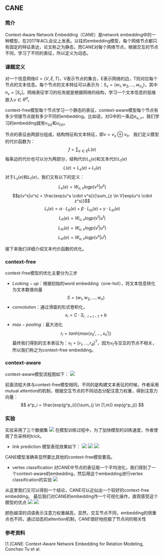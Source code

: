 ## CANE
<script type="text/javascript" src="http://cdn.mathjax.org/mathjax/latest/MathJax.js?config=default"></script>
### 简介

Context-Aware Network Embedding（CANE）是network embedding中的一种模型，在2017年ACL会议上发表。以往的embedding模型，每个网络节点都只有固定的特征表达，论文称之为静态，而CANE对每个网络节点，根据交互的节点不同，学习了不同的表征，所以定义为动态。

### 课题定义

对一个信息网络$G=(V,E,T)$，V表示节点的集合，E表示网络的边，T则对应每个节点的文本信息。每个节点的文本特征可以表示为：$S_v = (w_1,w_2,...,w_{n_v})$，其中$n_v=|S_v|$。网络表征学习的任务就是根据网络的结构，学习一个文本信息的低维嵌入$v \in R^d$。

context-free模型每个节点学习一个静态的表征，context-aware模型每个节点有多少邻接节点就有多少不同的embedding。比如说，对G中的一条边$e_{u,v}$，我们学习的embedding就有$v_{(u)}$和$u_{(v)}$。

节点的表征由两部分组成，结构特征和文本特征，即$v = v_s \oplus v_t$。
我们定义模型的代价函数为：
$$
f = \sum_{e \in E}L(e)
$$
每条边的代价也可以分为两部分，结构代价$L_s(e)$和文本代价$L_t(e)$
$$
L(e) = L_s(e)+L_t(e)
$$
对于$L_s(e)$和$L_t(e)$，我们又有以下的定义：
$$L_s(e)=W_{u,v}logp(v^s|u^s) $$
$$p(v^s|u^s) = \frac{exp(u^s \cdot v^s)}{\sum_{z \in V}exp(u^s \cdot z^s)}$$
$$L_t(e) = \alpha \cdot L_{tt}(e) + \beta \cdot L_{ts}(e) + \gamma \cdot L_{st}(e) $$
$$L_{tt}(e)= W_{u,v}logp(v^t|u^t) $$
$$L_{ts}(e)= W_{u,v}logp(v^t|u^s) $$
$$L_{st}(e)= W_{u,v}logp(v^s|u^t) $$

接下来我们详细介绍文本代价函数的优化。

### context-free

context-free模型的优化主要分为三步
* $Looking-up$：根据初始的word embedding（one-hot），将文本信息转化为文本数值向量
$$
S = (w_1,w_2,...,w_n)
$$
* $convolution$：通过滑窗的形式卷积化，
$$
x_i = C \cdot S_{i:i+l-1}+b
$$
* $max-pooling$：最大池化
$$
r_i = tanh(max(x^i_0,...,x^i_n))
$$
最终我们得到的文本表征为：$v_t = [r_1,...,r_d]^T$，因为$v_t$与交互的节点不相关，所以我们称之为context-free embedding。

### context-aware

context-aware模型流程图如下：
![](https://github.com/pzxbjx/paper/raw/master/embedding/_figs/CANE/model.PNG)

前面流程大体与context-free模型相同，不同的是构建文本表征的时候，作者采用mutual attention的机制，根据交互节点的不同动态分配注意力权重，得到注意力向量：
$$
a^p_i = \frac{exp(g^p_i)}{\sum_{j \in [1,m]} exp(g^p_j)}
$$

### 实验

实验采用了三个数据集
![](https://github.com/pzxbjx/paper/raw/master/embedding/_figs/CANE/dataset.PNG)
在模型训练过程中，为了加快模型的训练速度，作者使用了负采样的trick。
* link prediction
模型表现效果如下：
![](https://github.com/pzxbjx/paper/raw/master/embedding/_figs/CANE/result1.PNG)
![](https://github.com/pzxbjx/paper/raw/master/embedding/_figs/CANE/result2.PNG)
![](https://github.com/pzxbjx/paper/raw/master/embedding/_figs/CANE/result3.PNG)

CANE模型准确率显然要比其他的context-free模型要高。

* vertex classification
对CANE中节点的表征取一个平均池化，我们得到了一个context-aware的embedding，然后用这个embedding进行vertex classification的实验
![](https://github.com/pzxbjx/paper/raw/master/embedding/_figs/CANE/classification.PNG)

从这里我们又可以得到一个结论，CANE可以近似出一个较好的context-free embedding。
最后我们对CANE的embedding作一个可视化操作，直观感受这个模型的优点
![](https://github.com/pzxbjx/paper/raw/master/embedding/_figs/CANE/visual1.PNG)
![](https://github.com/pzxbjx/paper/raw/master/embedding/_figs/CANE/visual2.PNG)

颜色越深的词语表示注意力权重越高，显然，交互节点不同，embedding的侧重点也不同，通过动态的attention机制，CANE很好地挖掘了节点间的相关性

### 参考资料
[1.]CANE: Context-Aware Network Embedding for Relation Modeling, Cunchao Tu et al.

